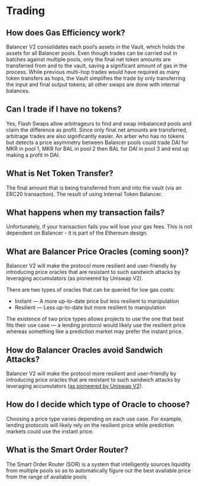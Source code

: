 # Trading

## How does Gas Efficiency work?

Balancer V2 consolidates each pool’s assets in the Vault, which holds the assets for all Balancer pools. Even though trades can be carried out in batches against multiple pools, only the final net token amounts are transferred from and to the vault, saving a significant amount of gas in the process. While previous multi-hop trades would have required as many token transfers as hops, the Vault simplifies the trade by only transferring the input and final output tokens; all other swaps are done with internal balances.

## Can I trade if I have no tokens?

Yes, Flash Swaps allow arbitrageurs to find and swap imbalanced pools and claim the difference as profit. Since only final net amounts are transferred, arbitrage trades are also significantly easier. An arber who has no tokens but detects a price asymmetry between Balancer pools could trade DAI for MKR in pool 1, MKR for BAL in pool 2 then BAL for DAI in pool 3 and end up making a profit in DAI.

## What is Net Token Transfer?

The final amount that is being transferred from and into the vault \(via an ERC20 transaction\). The result of using Internal Token Balancer.

## What happens when my transaction fails?

Unfortunately, if your transaction fails you will lose your gas fees. This is not dependent on Balancer - it is part of the Ethereum design.

## What are Balancer Price Oracles \(coming soon\)?

Balancer V2 will make the protocol more resilient and user-friendly by introducing price oracles that are resistant to such sandwich attacks by leveraging accumulators \(as pioneered by Uniswap V2\).

There are two types of oracles that can be queried for low gas costs:

* Instant — A more up-to-date price but less resilient to manipulation
* Resilient — Less up-to-date but more resilient to manipulation

The existence of two price types allows projects to use the one that best fits their use case — a lending protocol would likely use the resilient price whereas something like a prediction market may prefer the instant price.

## How do Balancer Oracles avoid Sandwich Attacks?

Balancer V2 will make the protocol more resilient and user-friendly by introducing price oracles that are resistant to such sandwich attacks by leveraging accumulators \([as pioneered by Uniswap V2](https://uniswap.org/blog/uniswap-v2/#price-oracles)\).

## How do I decide which type of Oracle to choose?

Choosing a price type varies depending on each use case. For example, lending protocols will likely rely on the resilient price while prediction markets could use the instant price.

## What is the Smart Order Router?

The Smart Order Router \(SOR\) is a system that intelligently sources liquidity from multiple pools so as to automatically figure out the best available price from the range of available pools

